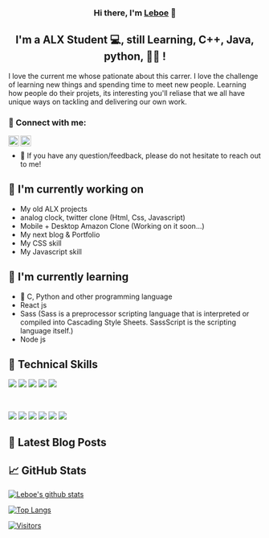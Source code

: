 

<h3 align="center">
Hi there, I'm <a href="#" target="_blank" rel="noreferrer">Leboe</a> 👋
</h3>

<h2 align="center">
I'm a ALX Student 💻, still Learning, C++, Java, python, 👩‍💻 !
</h2> 

I love the current me whose pationate about this carrer. I love the challenge of learning new things and spending time to meet new people. Learning how people do their projets, its interesting you'll reliase that we all have unique ways on tackling and delivering our own work. 

### 🤝 Connect with me:

<a href="https://www.linkedin.com/in/calebnyong/"><img align="left" src="https://raw.githubusercontent.com/yushi1007/yushi1007/main/images/linkedin.svg" alt="Leboe Godfrey | LinkedIn" width="21px"/></a>

<a href="https://medium.com/@calebnyong02"><img align="left" src="https://raw.githubusercontent.com/yushi1007/yushi1007/main/images/medium.svg" alt="Leboe3002 | Medium" width="21px"/></a>
</br>
- 💬 If you have any question/feedback, please do not hesitate to reach out to me!

## 🔭 I'm currently working on

- My old ALX projects
- analog clock, twitter clone (Html, Css, Javascript)
- Mobile + Desktop Amazon Clone (Working on it soon...)
- My next blog & Portfolio
- My CSS skill
- My Javascript skill

## 🌱 I'm currently learning

- 📱 C, Python and other programming language
- React js
- Sass (Sass is a preprocessor scripting language that is interpreted or compiled into Cascading Style Sheets. SassScript is the scripting language itself.)
- Node js 


## 💼 Technical Skills

![](https://img.shields.io/badge/Code-HTML5-informational?style=flat&logo=HTML5&color=E34F26)
![](https://img.shields.io/badge/Style-CSS3-informational?style=flat&logo=CSS3&color=1572B6)
![](https://img.shields.io/badge/Style-styled--components-informational?style=flat&logo=styled-components&color=DB7093)
![](https://img.shields.io/badge/Style-Bootstrap-informational?style=flat&logo=Bootstrap&color=7952B3)
![](https://img.shields.io/badge/Code-JavaScript-informational?style=flat&logo=JavaScript&color=F7DF1E)

</br>

![](https://img.shields.io/badge/Tools-Figma-informational?style=flat&logo=Figma&color=F24E1E)
![](https://img.shields.io/badge/Tools-NPM-informational?style=flat&logo=NPM&color=CB3837)
![](https://img.shields.io/badge/Tools-Heroku-informational?style=flat&logo=Heroku&color=430098)
![](https://img.shields.io/badge/Tools-Netlify-informational?style=flat&logo=netlify&color=00C7B7)
![](https://img.shields.io/badge/Tools-Git-informational?style=flat&logo=Git&color=F05032)
![](https://img.shields.io/badge/Tools-GitHub-informational?style=flat&logo=GitHub&color=181717)

## 📝 Latest Blog Posts

## 📈 GitHub Stats 

[![Leboe's github stats](https://github-readme-stats.vercel.app/api?username=Leboe3002)](https://github.com/Leboe3002)

[![Top Langs](https://github-readme-stats.vercel.app/api/top-langs/?username=Leboe3002&layout=compact)](https://github.com/Leboe3002)

[![Visitors](https://visitor-badge.glitch.me/badge?page_id=Leboe3002.Leboe3002)](https://github.com/Leboe3002)
<!--
**Leboe3002/Leboe3002** is a ✨ _special_ ✨ repository because its `README.md` (this file) appears on your GitHub profile.

Here are some ideas to get you started:

- 🔭 I’m currently working on ...
- 🌱 I’m currently learning ...
- 👯 I’m looking to collaborate on ...
- 🤔 I’m looking for help with ...
- 💬 Ask me about ...
- 📫 How to reach me: ...
- 😄 Pronouns: ...
- ⚡ Fun fact: ...
-->
